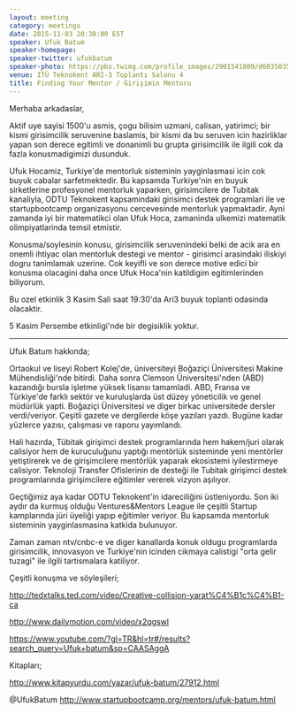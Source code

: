 ```yaml
---
layout: meeting
category: meetings
date: 2015-11-03 20:30:00 EST
speaker: Ufuk Batum
speaker-homepage: 
speaker-twitter: ufukbatum
speaker-photo: https://pbs.twimg.com/profile_images/2901541809/d6035035a8f3f522c33f2acb6bd65199_400x400.jpeg
venue: ITÜ Teknokent ARI-3 Toplantı Salonu 4
title: Finding Your Mentor / Girişimin Mentoru
---
```


Merhaba arkadaslar,

Aktif uye sayisi 1500'u asmis, çogu bilisim uzmani, calisan, yatirimci; bir kismi girisimcilik seruvenine baslamis, bir kismi da bu seruven icin hazirliklar yapan son derece egitimli ve donanimli bu grupta girisimcilik ile ilgili cok da fazla konusmadigimizi dusunduk.

Ufuk Hocamiz, Turkiye'de mentorluk sisteminin yayginlasmasi icin cok buyuk cabalar sarfetmektedir. Bu kapsamda Turkiye'nin en buyuk sirketlerine profesyonel mentorluk yaparken, girisimcilere de Tubitak kanaliyla, ODTU Teknokent kapsamindaki girisimci destek programlari ile ve startupbootcamp organizasyonu cercevesinde mentorluk yapmaktadir. Ayni zamanda iyi bir matematikci olan Ufuk Hoca, zamaninda ulkemizi matematik olimpiyatlarinda temsil etmistir.

Konusma/soylesinin konusu, girisimcilik seruvenindeki belki de acik ara en onemli ihtiyac olan mentorluk destegi ve mentor - girisimci arasindaki iliskiyi dogru tanimlamak uzerine. Cok keyifli ve son derece motive edici bir konusma olacagini daha once Ufuk Hoca'nin katildigim egitimlerinden biliyorum.

Bu ozel etkinlik 3 Kasim Sali saat 19:30'da Ari3 buyuk toplanti odasinda olacaktir.

5 Kasim Persembe etkinligi'nde bir degisiklik yoktur.

---

Ufuk Batum hakkında;

Ortaokul ve liseyi Robert Kolej'de, üniversiteyi Boğaziçi Üniversitesi Makine Mühendisliği'nde bitirdi. Daha sonra Clemson Üniversitesi'nden (ABD) kazandığı bursla işletme yüksek lisansı tamamladi. ABD, Fransa ve Türkiye'de farklı sektör ve  kuruluşlarda üst düzey yöneticilik ve genel müdürlük yapti. Boğaziçi Üniversitesi ve diger birkac universitede dersler verdi/veriyor. Çeşitli gazete ve dergilerde köşe yazıları yazdı. Bugüne kadar yüzlerce yazısı, çalışması ve raporu yayımlandı. 

Hali hazırda, Tübitak girişimci destek programlarında hem hakem/juri olarak calisiyor hem de kuruculuğunu yaptığı mentörlük sisteminde yeni mentörler yetiştirerek ve de girişimcilere mentörlük yaparak ekosistemi iyilestirmeye calisiyor. Teknoloji Transfer Ofislerinin de desteği ile Tubitak girişimci destek programlarında girişimcilere eğitimler vererek vizyon aşılıyor. 

Geçtiğimiz aya kadar ODTU Teknokent'in idareciliğini üstleniyordu. Son iki aydır da kurmuş olduğu Ventures&Mentors League ile çeşitli Startup kamplarında jüri üyeliği yapıp eğitimler veriyor. Bu kapsamda mentorluk sisteminin yayginlasmasina katkida bulunuyor.

Zaman zaman ntv/cnbc-e ve diger kanallarda konuk oldugu programlarda girisimcilik, innovasyon ve Turkiye'nin icinden cikmaya calistigi "orta gelir tuzagi" ile ilgili tartismalara katiliyor.

Çeşitli konuşma ve söyleşileri;

http://tedxtalks.ted.com/video/Creative-collision-yarat%C4%B1c%C4%B1-ca

http://www.dailymotion.com/video/x2qgswl

https://www.youtube.com/?gl=TR&hl=tr#/results?search_query=Ufuk+batum&sp=CAASAggA

Kitapları;

http://www.kitapyurdu.com/yazar/ufuk-batum/27912.html

@UfukBatum
http://www.startupbootcamp.org/mentors/ufuk-batum.html
